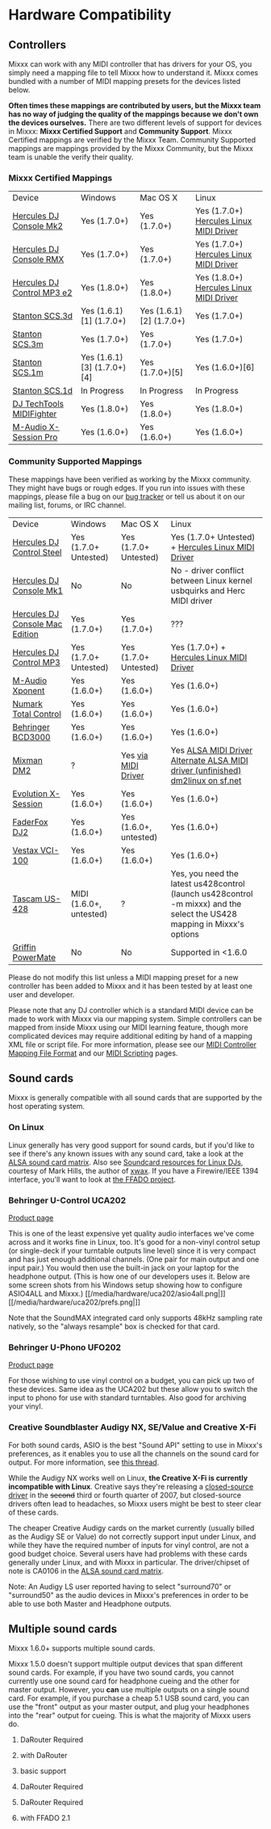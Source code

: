 # Hardware Compatibility

## Controllers

Mixxx can work with any MIDI controller that has drivers for your OS,
you simply need a mapping file to tell Mixxx how to understand it. Mixxx
comes bundled with a number of MIDI mapping presets for the devices
listed below.

**Often times these mappings are contributed by users, but the Mixxx
team has no way of judging the quality of the mappings because we don't
own the devices ourselves.** There are two different levels of support
for devices in Mixxx: **Mixxx Certified Support** and **Community
Support**. Mixxx Certified mappings are verified by the Mixxx Team.
Community Supported mappings are mappings provided by the Mixxx
Community, but the Mixxx team is unable the verify their quality.

### Mixxx Certified Mappings

|                                                         |                                |                           |                                                                                                                                      |
| ------------------------------------------------------- | ------------------------------ | ------------------------- | ------------------------------------------------------------------------------------------------------------------------------------ |
| Device                                                  | Windows                        | Mac OS X                  | Linux                                                                                                                                |
| [Hercules DJ Console Mk2](Hercules%20PC%20DJ%20Console) | Yes (1.7.0+)                   | Yes (1.7.0+)              | Yes (1.7.0+) [Hercules Linux MIDI Driver](http://ts.hercules.com/eng/index.php?pg=view_files&gid=2&fid=28&pid=215&cid=1#section1)    |
| [Hercules DJ Console RMX](Hercules%20PC%20DJ%20Console) | Yes (1.7.0+)                   | Yes (1.7.0+)              | Yes (1.7.0+) [Hercules Linux MIDI Driver](http://ts.hercules.com/eng/index.php?%20pg=view_files&gid=2&fid=28&pid=215&cid=1#section1) |
| [Hercules DJ Control MP3 e2](Hercules_PC_DJ_Console)    | Yes (1.8.0+)                   | Yes (1.8.0+)              | Yes (1.8.0+) [Hercules Linux MIDI Driver](http://ts.hercules.com/eng/index.php?pg=view_files&gid=2&fid=28&pid=215&cid=1#section1)    |
| [Stanton SCS.3d](Stanton%20SCS.3d)                      | Yes (1.6.1)\[1\] (1.7.0+)      | Yes (1.6.1)\[2\] (1.7.0+) | Yes (1.7.0+)                                                                                                                         |
| [Stanton SCS.3m](Stanton%20SCS.3m)                      | Yes (1.7.0+)                   | Yes (1.7.0+)              | Yes (1.7.0+)                                                                                                                         |
| [Stanton SCS.1m](Stanton%20SCS.1m)                      | Yes (1.6.1)\[3\] (1.7.0+)\[4\] | Yes (1.7.0+)\[5\]         | Yes (1.6.0+)\[6\]                                                                                                                    |
| [Stanton SCS.1d](Stanton%20SCS.1d)                      | In Progress                    | In Progress               | In Progress                                                                                                                          |
| [DJ TechTools MIDIFighter](http://midifighter.com)      | Yes (1.8.0+)                   | Yes (1.8.0+)              | Yes (1.8.0+)                                                                                                                         |
| [M-Audio X-Session Pro](M-Audio%20X-Session%20Pro)      | Yes (1.6.0+)                   | Yes (1.6.0+)              | Yes (1.6.0+)                                                                                                                         |

### Community Supported Mappings

These mappings have been verified as working by the Mixxx community.
They might have bugs or rough edges. If you run into issues with these
mappings, please file a bug on our [bug
tracker](http://bugs.launchpad.net/mixxx) or tell us about it on our
mailing list, forums, or IRC channel.

|                                                                 |                         |                                                         |                                                                                                                                                                                                                                                         |
| --------------------------------------------------------------- | ----------------------- | ------------------------------------------------------- | ------------------------------------------------------------------------------------------------------------------------------------------------------------------------------------------------------------------------------------------------------- |
| Device                                                          | Windows                 | Mac OS X                                                | Linux                                                                                                                                                                                                                                                   |
| [Hercules DJ Control Steel](Hercules%20PC%20DJ%20Console)       | Yes (1.7.0+ Untested)   | Yes (1.7.0+ Untested)                                   | Yes (1.7.0+ Untested) + [Hercules Linux MIDI Driver](http://ts.hercules.com/eng/index.php?pg=view_files&gid=2&fid=28&pid=215&cid=1#section1)                                                                                                            |
| [Hercules DJ Console Mk1](Hercules%20PC%20DJ%20Console)         | No                      | No                                                      | No - driver conflict between Linux kernel usbquirks and Herc MIDI driver                                                                                                                                                                                |
| [Hercules DJ Console Mac Edition](Hercules%20PC%20DJ%20Console) | Yes (1.7.0+)            | Yes (1.7.0+)                                            | ???                                                                                                                                                                                                                                                     |
| [Hercules DJ Control MP3](Hercules_PC_DJ_Console)               | Yes (1.7.0+ Untested)   | Yes (1.7.0+ Untested)                                   | Yes (1.7.0+) + [Hercules Linux MIDI Driver](http://ts.hercules.com/eng/index.php?pg=view_files&gid=2&fid=28&pid=215&cid=1#section1)                                                                                                                     |
| [M-Audio Xponent](M-Audio%20Xponent)                            | Yes (1.6.0+)            | Yes (1.6.0+)                                            | Yes (1.6.0+)                                                                                                                                                                                                                                            |
| [Numark Total Control](Numark%20Total%20Control)                | Yes (1.6.0+)            | Yes (1.6.0+)                                            | Yes (1.6.0+)                                                                                                                                                                                                                                            |
| [Behringer BCD3000](Behringer%20BCD3000)                        | Yes (1.6.0+)            | Yes (1.6.0+)                                            | Yes (1.6.0+)                                                                                                                                                                                                                                            |
| [Mixman DM2](Mixman%20DM2)                                      | ?                       | Yes [via MIDI Driver](http://www.joemattiello.com/dm2/) | Yes [ALSA MIDI Driver](http://www.jockusch.de/dm2/dm2-pre20080225.tgz) [Alternate ALSA MIDI driver (unfinished)](http://prophet.homelinux.org/usbdm2/usbdm2.tar.bz2) [dm2linux on sf.net](http://sourceforge.net/project/showfiles.php?group_id=198453) |
| [Evolution X-Session](Evolution%20X-Session)                    | Yes (1.6.0+)            | Yes (1.6.0+)                                            | Yes (1.6.0+)                                                                                                                                                                                                                                            |
| [FaderFox DJ2](FaderFox%20DJ2)                                  | Yes (1.6.0+)            | Yes (1.6.0+, untested)                                  | Yes (1.6.0+)                                                                                                                                                                                                                                            |
| [Vestax VCI-100](Vestax%20VCI-100)                              | Yes (1.6.0+)            | Yes (1.6.0+)                                            | Yes (1.6.0+)                                                                                                                                                                                                                                            |
| [Tascam US-428](Tascam%20US-428)                                | MIDI (1.6.0+, untested) | ?                                                       | Yes, you need the latest us428control (launch us428control -m mixxx) and the select the US428 mapping in Mixxx's options                                                                                                                                |
| [Griffin PowerMate](Griffin%20PowerMate)                        | No                      | No                                                      | Supported in \<1.6.0                                                                                                                                                                                                                                    |

Please do not modify this list unless a MIDI mapping preset for a new
controller has been added to Mixxx and it has been tested by at least
one user and developer.

Please note that any DJ controller which is a standard MIDI device can
be made to work with Mixxx via our mapping system. Simple controllers
can be mapped from inside Mixxx using our MIDI learning feature, though
more complicated devices may require additional editing by hand of a
mapping XML file or script file. For more information, please see our
[MIDI Controller Mapping File
Format](MIDI%20Controller%20Mapping%20File%20Format) and our [MIDI
Scripting](MIDI%20Scripting) pages.

## Sound cards

Mixxx is generally compatible with all sound cards that are supported by
the host operating system.

### On Linux

Linux generally has very good support for sound cards, but if you'd like
to see if there's any known issues with any sound card, take a look at
the [ALSA sound card
matrix](http://www.alsa-project.org/main/index.php/Matrix:Main). Also
see [Soundcard resources for Linux
DJs](http://www.pogo.org.uk/~mark/linuxdj/), courtesy of Mark Hills, the
author of [xwax](http://www.xwax.co.uk/). If you have a Firewire/IEEE
1394 interface, you'll want to look at [the FFADO
project](http://www.ffado.org).

### Behringer U-Control UCA202

[Product page](http://www.behringer.com/EN/Products/UCA202.aspx)

This is one of the least expensive yet quality audio interfaces we've
come across and it works fine in Linux, too. It's good for a non-vinyl
control setup (or single-deck if your turntable outputs line level)
since it is very compact and has just enough additional channels. (One
pair for main output and one input pair.) You would then use the
built-in jack on your laptop for the headphone output. (This is how one
of our developers uses it. Below are some screen shots from his Windows
setup showing how to configure ASIO4ALL and Mixxx.)
[[/media/hardware/uca202/asio4all.png|]] [[/media/hardware/uca202/prefs.png|]]

Note that the SoundMAX integrated card only supports 48kHz sampling rate
natively, so the "always resample" box is checked for that card.

### Behringer U-Phono UFO202

[Product page](http://www.behringer.com/EN/Products/UFO202.aspx)

For those wishing to use vinyl control on a budget, you can pick up two
of these devices. Same idea as the UCA202 but these allow you to switch
the input to phono for use with standard turntables. Also good for
archiving your vinyl.

### Creative Soundblaster Audigy NX, SE/Value and Creative X-Fi

For both sound cards, ASIO is the best "Sound API" setting to use in
Mixxx's preferences, as it enables you to use all the channels on the
sound card for output. For more information, see [this
thread](https://sourceforge.net/forum/forum.php?thread_id=1649679&forum_id=156157).

While the Audigy NX works well on Linux, **the Creative X-Fi is
currently incompatible with Linux**. Creative says they're releasing a
[closed-source driver](http://opensource.creative.com/soundcard.html) in
the ~~second~~ third or fourth quarter of 2007, but closed-source
drivers often lead to headaches, so Mixxx users might be best to steer
clear of these cards.

The cheaper Creative Audigy cards on the market currently (usually
billed as the Audigy SE or Value) do not correctly support input under
Linux, and while they have the required number of inputs for vinyl
control, are not a good budget choice. Several users have had problems
with these cards generally under Linux, and with Mixxx in particular.
The driver/chipset of note is CA0106 in the [ALSA sound card
matrix](http://www.alsa-project.org/main/index.php/Matrix:Main).

Note: An Audigy LS user reported having to select "surround70" or
"surround50" as the audio devices in Mixxx's preferences in order to be
able to use both Master and Headphone outputs.

## Multiple sound cards

Mixxx 1.6.0+ supports multiple sound cards.

Mixxx 1.5.0 doesn't support multiple output devices that span different
sound cards. For example, if you have two sound cards, you cannot
currently use one sound card for headphone cueing and the other for
master output. However, you **can** use multiple outputs on a single
sound card. For example, if you purchase a cheap 5.1 USB sound card, you
can use the "front" output as your master output, and plug your
headphones into the "rear" output for cueing. This is what the majority
of Mixxx users do.

1.  DaRouter Required

2.  with DaRouter

3.  basic support

4.  DaRouter Required

5.  DaRouter Required

6.  with FFADO 2.1
